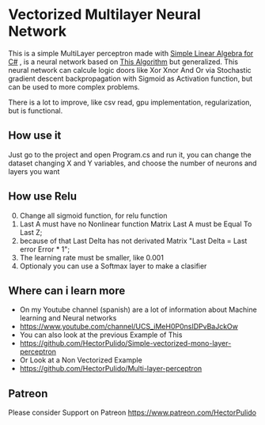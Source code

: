 # Vectorized Multilayer Neural Network

This is a simple MultiLayer perceptron made with [Simple Linear Algebra for C#](https://github.com/HectorPulido/Simple_Linear_Algebra) , is a neural network based on [This Algorithm](https://github.com/HectorPulido/Simple-vectorized-mono-layer-perceptron) but generalized. This neural network can calcule logic doors like Xor Xnor And Or via Stochastic gradient descent backpropagation with Sigmoid as Activation function, but can be used to more complex problems.

There is a lot to improve, like csv read, gpu implementation, regularization, but is functional.
 
## How use it
Just go to the project and open Program.cs and run it, you can change the dataset changing X and Y variables, and choose the number of neurons and layers you want

## How use Relu
0. Change all sigmoid function, for relu function
1. Last A must have no Nonlinear function Matrix Last A must be Equal To Last Z;
2. because of that Last Delta has not derivated Matrix "Last Delta = Last error Error * 1";
3. The learning rate must be smaller, like 0.001 
4. Optionaly you can use a Softmax layer to make a clasifier

## Where can i learn more
- On my Youtube channel (spanish) are a lot of information about Machine learning and Neural networks
- https://www.youtube.com/channel/UCS_iMeH0P0nsIDPvBaJckOw
- You can also look at the previous Example of This 
- https://github.com/HectorPulido/Simple-vectorized-mono-layer-perceptron
- Or Look at a Non Vectorized Example
- https://github.com/HectorPulido/Multi-layer-perceptron

## Patreon
Please consider Support on Patreon
https://www.patreon.com/HectorPulido

